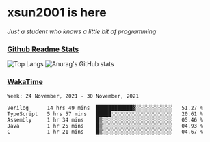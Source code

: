 # xsun2001 is here

*Just a student who knows a little bit of programming*

### [Github Readme Stats](https://github.com/anuraghazra/github-readme-stats)

![Top Langs](https://github-readme-stats.vercel.app/api/top-langs/?username=xsun2001&layout=compact&theme=radical) ![Anurag's GitHub stats](https://github-readme-stats.vercel.app/api?username=xsun2001&show_icons=true&theme=radical)

### [WakaTime](https://wakatime.com)

<!--START_SECTION:waka-->
```text
Week: 24 November, 2021 - 30 November, 2021

Verilog      14 hrs 49 mins  ████████████▓░░░░░░░░░░░░   51.27 % 
TypeScript   5 hrs 57 mins   █████░░░░░░░░░░░░░░░░░░░░   20.61 % 
Assembly     1 hr 34 mins    █▒░░░░░░░░░░░░░░░░░░░░░░░   05.46 % 
Java         1 hr 25 mins    █▒░░░░░░░░░░░░░░░░░░░░░░░   04.93 % 
C            1 hr 21 mins    █▒░░░░░░░░░░░░░░░░░░░░░░░   04.67 % 
```
<!--END_SECTION:waka-->
